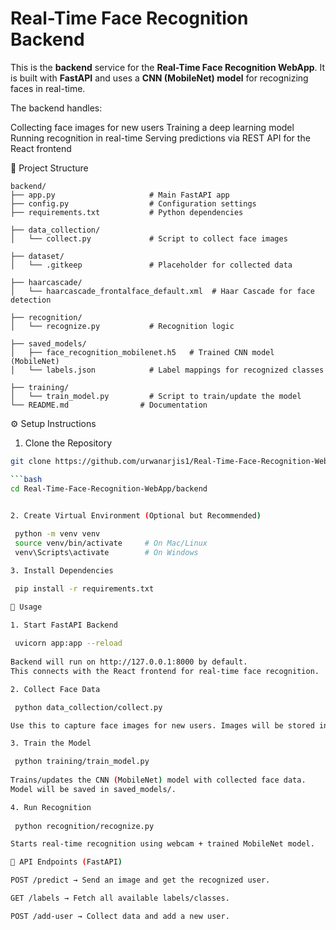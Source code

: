 # Real-Time Face Recognition Backend

This is the **backend** service for the **Real-Time Face Recognition WebApp**.
It is built with **FastAPI** and uses a **CNN (MobileNet) model** for recognizing faces in real-time.

The backend handles:

Collecting face images for new users
Training a deep learning model
Running recognition in real-time
Serving predictions via REST API for the React frontend

📂 Project Structure
~~~text
backend/
├── app.py                     # Main FastAPI app
├── config.py                  # Configuration settings
├── requirements.txt           # Python dependencies

├── data_collection/
│   └── collect.py             # Script to collect face images

├── dataset/
│   └── .gitkeep               # Placeholder for collected data

├── haarcascade/
│   └── haarcascade_frontalface_default.xml  # Haar Cascade for face detection

├── recognition/
│   └── recognize.py           # Recognition logic

├── saved_models/
│   ├── face_recognition_mobilenet.h5   # Trained CNN model (MobileNet)
│   └── labels.json            # Label mappings for recognized classes

├── training/
│   └── train_model.py         # Script to train/update the model
└── README.md                # Documentation
~~~

⚙️ Setup Instructions
1. Clone the Repository

  ```bash  
  git clone https://github.com/urwanarjis1/Real-Time-Face-Recognition-WebApp.git

  ```bash
  cd Real-Time-Face-Recognition-WebApp/backend
 

2. Create Virtual Environment (Optional but Recommended)
   
   python -m venv venv
   source venv/bin/activate     # On Mac/Linux
   venv\Scripts\activate        # On Windows

3. Install Dependencies

   pip install -r requirements.txt

🚀 Usage

1. Start FastAPI Backend
    
   uvicorn app:app --reload
   
Backend will run on http://127.0.0.1:8000 by default.
This connects with the React frontend for real-time face recognition.

2. Collect Face Data

   python data_collection/collect.py

Use this to capture face images for new users. Images will be stored in dataset/.

3. Train the Model

   python training/train_model.py
   
Trains/updates the CNN (MobileNet) model with collected face data.
Model will be saved in saved_models/.

4. Run Recognition
   
   python recognition/recognize.py

Starts real-time recognition using webcam + trained MobileNet model.

🔗 API Endpoints (FastAPI)

POST /predict → Send an image and get the recognized user.

GET /labels → Fetch all available labels/classes.

POST /add-user → Collect data and add a new user.

